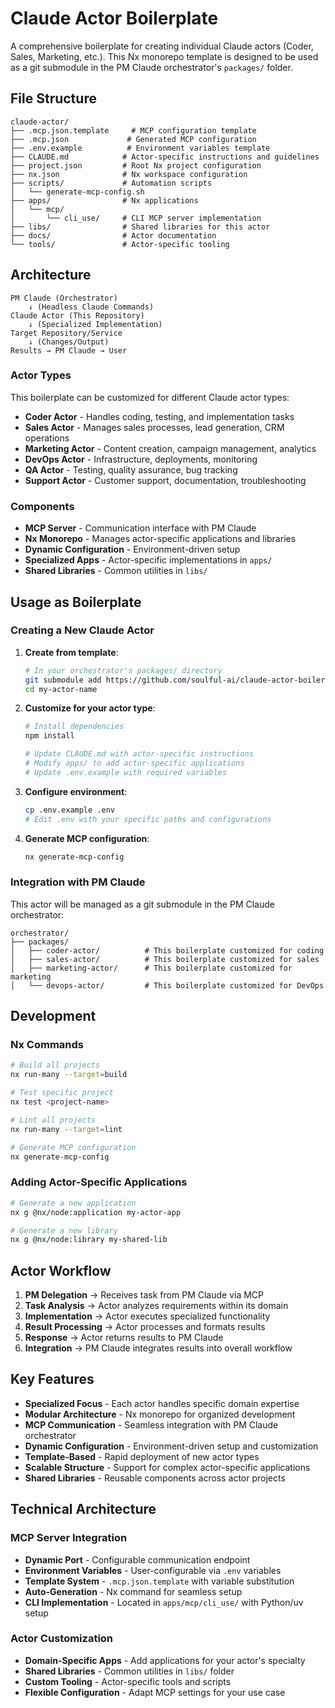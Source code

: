 # Claude Actor Boilerplate

A comprehensive boilerplate for creating individual Claude actors (Coder, Sales, Marketing, etc.). This Nx monorepo template is designed to be used as a git submodule in the PM Claude orchestrator's `packages/` folder.

## File Structure

```
claude-actor/
├── .mcp.json.template     # MCP configuration template
├── .mcp.json             # Generated MCP configuration  
├── .env.example          # Environment variables template
├── CLAUDE.md            # Actor-specific instructions and guidelines
├── project.json         # Root Nx project configuration
├── nx.json              # Nx workspace configuration
├── scripts/             # Automation scripts
│   └── generate-mcp-config.sh
├── apps/                # Nx applications
│   └── mcp/
│       └── cli_use/     # CLI MCP server implementation
├── libs/                # Shared libraries for this actor
├── docs/                # Actor documentation
└── tools/               # Actor-specific tooling
```

## Architecture

```
PM Claude (Orchestrator)
    ↓ (Headless Claude Commands)
Claude Actor (This Repository)
    ↓ (Specialized Implementation)
Target Repository/Service
    ↓ (Changes/Output)
Results → PM Claude → User
```

### Actor Types

This boilerplate can be customized for different Claude actor types:

- **Coder Actor** - Handles coding, testing, and implementation tasks
- **Sales Actor** - Manages sales processes, lead generation, CRM operations
- **Marketing Actor** - Content creation, campaign management, analytics
- **DevOps Actor** - Infrastructure, deployments, monitoring
- **QA Actor** - Testing, quality assurance, bug tracking
- **Support Actor** - Customer support, documentation, troubleshooting

### Components

- **MCP Server** - Communication interface with PM Claude
- **Nx Monorepo** - Manages actor-specific applications and libraries
- **Dynamic Configuration** - Environment-driven setup
- **Specialized Apps** - Actor-specific implementations in `apps/`
- **Shared Libraries** - Common utilities in `libs/`

## Usage as Boilerplate

### Creating a New Claude Actor

1. **Create from template**:
   ```bash
   # In your orchestrator's packages/ directory
   git submodule add https://github.com/soulful-ai/claude-actor-boilerplate.git my-actor-name
   cd my-actor-name
   ```

2. **Customize for your actor type**:
   ```bash
   # Install dependencies
   npm install
   
   # Update CLAUDE.md with actor-specific instructions
   # Modify apps/ to add actor-specific applications
   # Update .env.example with required variables
   ```

3. **Configure environment**:
   ```bash
   cp .env.example .env
   # Edit .env with your specific paths and configurations
   ```

4. **Generate MCP configuration**:
   ```bash
   nx generate-mcp-config
   ```

### Integration with PM Claude

This actor will be managed as a git submodule in the PM Claude orchestrator:

```
orchestrator/
├── packages/
│   ├── coder-actor/          # This boilerplate customized for coding
│   ├── sales-actor/          # This boilerplate customized for sales  
│   ├── marketing-actor/      # This boilerplate customized for marketing
│   └── devops-actor/         # This boilerplate customized for DevOps
```

## Development

### Nx Commands

```bash
# Build all projects
nx run-many --target=build

# Test specific project
nx test <project-name>

# Lint all projects  
nx run-many --target=lint

# Generate MCP configuration
nx generate-mcp-config
```

### Adding Actor-Specific Applications

```bash
# Generate a new application
nx g @nx/node:application my-actor-app

# Generate a new library
nx g @nx/node:library my-shared-lib
```

## Actor Workflow

1. **PM Delegation** → Receives task from PM Claude via MCP
2. **Task Analysis** → Actor analyzes requirements within its domain
3. **Implementation** → Actor executes specialized functionality
4. **Result Processing** → Actor processes and formats results
5. **Response** → Actor returns results to PM Claude
6. **Integration** → PM Claude integrates results into overall workflow

## Key Features

- **Specialized Focus** - Each actor handles specific domain expertise
- **Modular Architecture** - Nx monorepo for organized development
- **MCP Communication** - Seamless integration with PM Claude orchestrator
- **Dynamic Configuration** - Environment-driven setup and customization
- **Template-Based** - Rapid deployment of new actor types
- **Scalable Structure** - Support for complex actor-specific applications
- **Shared Libraries** - Reusable components across actor projects

## Technical Architecture

### MCP Server Integration
- **Dynamic Port** - Configurable communication endpoint
- **Environment Variables** - User-configurable via `.env` variables
- **Template System** - `.mcp.json.template` with variable substitution
- **Auto-Generation** - Nx command for seamless setup
- **CLI Implementation** - Located in `apps/mcp/cli_use/` with Python/uv setup

### Actor Customization
- **Domain-Specific Apps** - Add applications for your actor's specialty
- **Shared Libraries** - Common utilities in `libs/` folder
- **Custom Tooling** - Actor-specific tools and scripts
- **Flexible Configuration** - Adapt MCP settings for your use case
